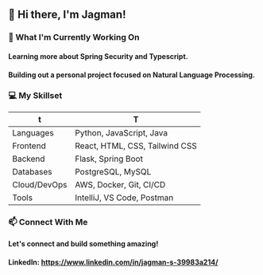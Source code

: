 ## 👋 Hi there, I'm Jagman!

### 🌱 What I'm Currently Working On
#### Learning more about Spring Security and Typescript.

#### Building out a personal project focused on Natural Language Processing.

### 💻 My Skillset
|t | T |
| --- | --- |
| Languages | Python, JavaScript, Java |
| Frontend | React, HTML, CSS, Tailwind CSS |
| Backend | Flask, Spring Boot |
| Databases | PostgreSQL, MySQL |
| Cloud/DevOps | AWS, Docker, Git, CI/CD |
| Tools | IntelliJ, VS Code, Postman |

### 📫 Connect With Me
#### Let's connect and build something amazing!
#### LinkedIn: https://www.linkedin.com/in/jagman-s-39983a214/
